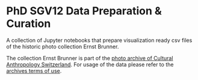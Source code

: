 # PhD SGV12 Data Preparation & Curation

A collection of Jupyter notebooks that prepare visualization ready csv files of the historic photo collection Ernst Brunner.

The collection Ernst Brunner is part of the [photo archive of Cultural Anthropology Switzerland](https://www.ekws.ch/de/archiv). For usage of the data please refer to the [archives terms of use](https://www.ekws.ch/de/archiv/nutzung).

